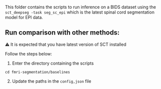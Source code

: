 This folder contains the scripts to run inference on a BIDS dataset using the `sct_deepseg -task seg_sc_epi` which is the latest spinal cord segmentation model for EPI data. 

## Run comparison with other methods:

&#9888; It is expected that you have latest version of SCT installed

Follow the steps below:

1. Enter the directory containing the scripts
```
cd fmri-segmentation/baselines
```

2. Update the paths in the `config,json` file
```

```

